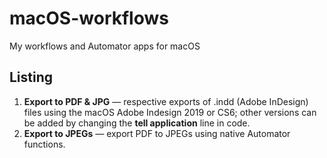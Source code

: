 # macOS-workflows
My workflows and Automator apps for macOS

## Listing
  1. **Export to PDF & JPG** — respective exports of .indd (Adobe InDesign) files using the macOS Adobe Indesign 2019 or CS6; other versions can be added by changing the **tell application** line in code.
  2. **Export to JPEGs** — export PDF to JPEGs using native Automator functions.
